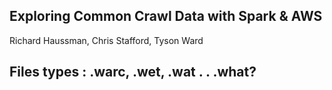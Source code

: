## Exploring Common Crawl Data with Spark & AWS

Richard Haussman, Chris Stafford, Tyson Ward




## Files types : .warc, .wet, .wat . . .what?
